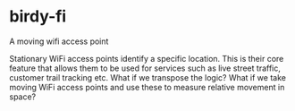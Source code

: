 # birdy-fi
A moving wifi access point

Stationary WiFi access points identify a specific location. This is their core feature that allows them to be used for services such as live street traffic, customer trail tracking etc. What if we transpose the logic? What if we take moving WiFi access points and use these to measure relative movement in space? 
